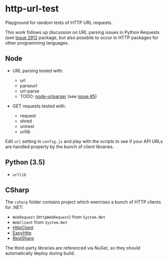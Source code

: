 # http-url-test

Playground for random tests of HTTP URL requests.

This work follows up discussion on URL parsing issues in Python Requests
(see [Issue 2912](https://github.com/kennethreitz/requests/issues/2912) 
package, but also possbile to occur in HTTP packages for other
programming languages.

## Node

* URL parsing tested with:
    * url
    * parseurl
    * url-parse
    * TODO: [node-uriparser](https://github.com/DreamLab/node-uriparser/)
      (see [issue #5](https://github.com/DreamLab/node-uriparser/issues/5))
 
* GET requests tested with:
    * request
    * shred
    * unirest
    * urllib

Edit `url` setting in `config.js` and play with the scripts to see
if your API URLs are handled property by the bunch of client libraries.

## Python (3.5)

* `urllib`

## CSharp

The `csharp` folder contains project which exercises a bunch of HTTP clients for .NET:

* `WebRequest` (`HttpWebRequest`) from `System.Net`
* `WebClient` from `System.Net`
* [HttpClient](https://www.nuget.org/packages/Microsoft.Net.Http/)
* [EasyHttp](https://github.com/hhariri/EasyHttp)
* [RestSharp](https://github.com/restsharp/RestSharp)

The third-party libraries are referenced via NuGet,
so they should automatically deploy during build.